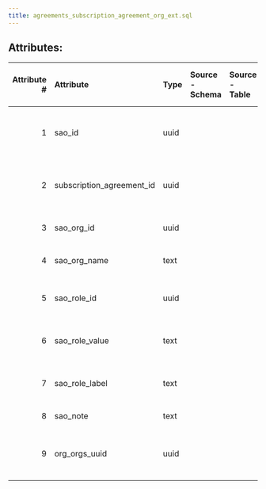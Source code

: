 ```yaml
---
title: agreements_subscription_agreement_org_ext.sql
---
```

## Attributes:

|   Attribute # | Attribute                 | Type   | Source - Schema   | Source - Table   | Source - Attribute   | Source - Type   | Source - Multiple values   | Aggregation   | Description                                     | Notes   |
|--------------:|:--------------------------|:-------|:------------------|:-----------------|:---------------------|:----------------|:---------------------------|:--------------|:------------------------------------------------|:--------|
|             1 | sao_id                    | uuid   |                   |                  |                      |                 |                            |               | UUID for subscription and organization pairing  |         |
|             2 | subscription_agreement_id | uuid   |                   |                  |                      |                 |                            |               | UUId for the subscritpion and agreement pairing |         |
|             3 | sao_org_id                | uuid   |                   |                  |                      |                 |                            |               | The unique UUID for an organization             |         |
|             4 | sao_org_name              | text   |                   |                  |                      |                 |                            |               | The name of an organization                     |         |
|             5 | sao_role_id               | uuid   |                   |                  |                      |                 |                            |               | ID of the type of provider role                 |         |
|             6 | sao_role_value            | text   |                   |                  |                      |                 |                            |               | Name of the type of provider role               |         |
|             7 | sao_role_label            | text   |                   |                  |                      |                 |                            |               | Public name of the type of provider role        |         |
|             8 | sao_note                  | text   |                   |                  |                      |                 |                            |               | Notes attached                                  |         |
|             9 | org_orgs_uuid             | uuid   |                   |                  |                      |                 |                            |               | UUID of organization attached to the agreement  |         |